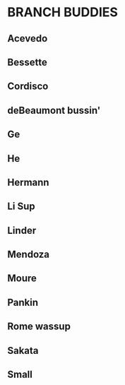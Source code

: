# BRANCH BUDDIES

## Acevedo

## Bessette

## Cordisco

## deBeaumont bussin'

## Ge

## He

## Hermann

## Li Sup

## Linder

## Mendoza

## Moure

## Pankin

## Rome wassup

## Sakata

## Small
